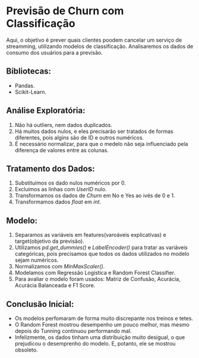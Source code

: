 # Previsão de Churn com Classificação

Aqui, o objetivo é prever quais clientes poodem cancelar um serviço de streamming, utilizando modelos de classificação. Analisaremos os dados de consumo dos usuários para a previsão.

## Bibliotecas:
* Pandas.
* Scikit-Learn.

## Análise Exploratória:
1. Não há outliers, nem dados duplicados.
2. Há muitos dados nulos, e eles precisarão ser tratados de formas diferentes, pois algins são de ID e outros numéricos.
3. É necessário normalizar, para que o medelo não seja influenciado pela diferença de valores entre as colunas.

## Tratamento dos Dados:
1. Substituímos os dado nulos numéricos por 0.
2. Excluímos as linhas com *UserID* nulo.
3. Transformamos os dados de *Churn* em No e Yes ao ivés de 0 e 1.
4. Transformamos dados *float* em *int*.

## Modelo:
1. Separamos as variáveis em features(varoáveis explicativas) e target(objetivo da previsão).
2. Utilizamos *pd.get_dummies()* e *LabelEncoder()* para tratar as variáveis categóricas, pois precisamos que todos os dados utilizados no modelo sejam numéricos.
3. Normalizamos com *MinMaxScaler()*.
4. Modelamos com Regressão Logística e Random Forest Classifier.
5. Para avaliar o modelo foram usados: Matriz de Confusão, Acurácia, Acurácia Balanceada e F1 Score.

## Conclusão Inicial:
* Os modelos perfomaram de forma muito discrepante nos treinos e tetes.
* O Random Forest mostrou desempenho um pouco melhor, mas mesmo depois do Tunning continuou performando mal.
* Infelizmente, os dados tinham uma distribuição muito desigual, o que prejudicou o desemprenho do modelo. E, potanto, ele se mostrou obsoleto.
